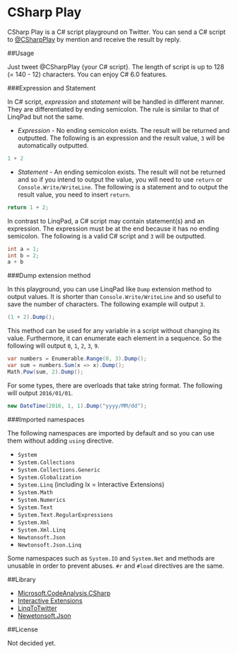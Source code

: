 ﻿CSharp Play
===========
CSharp Play is a C# script playground on Twitter. You can send a C# script to [@CSharpPlay](https://twitter.com/CSharpPlay) by mention and receive the result by reply.

##Usage

Just tweet @CSharpPlay {your C# script}. The length of script is up to 128 (= 140 - 12) characters. You can enjoy C# 6.0 features.

###Expression and Statement

In C# script, _expression_ and _statement_ will be handled in different manner. They are differentiated by ending semicolon. The rule is similar to that of LinqPad but not the same.

 - _Expression_ - No ending semicolon exists. The result will be returned and outputted. The following is an expression and the result value, `3` will be automatically outputted.
 ```csharp
1 + 2
 ```

 - _Statement_ - An ending semicolon exists. The result will not be returned and so if you intend to output the value, you will need to use `return` or  `Console.Write/WriteLine`. The following is a statement and to output the result value, you need to insert `return`.
  ```csharp
return 1 + 2;
 ```

In contrast to LinqPad, a C# script may contain statement(s) and an expression. The expression must be at the end because it has no ending semicolon. The following is a valid C# script and `3` will be outputted.
  ```csharp
int a = 1;
int b = 2;
a + b
 ```

###Dump extension method

In this playground, you can use LinqPad like `Dump` extension method to output values. It is shorter than `Console.Write/WriteLine` and so useful to save the number of characters. The following example will output `3`.
```csharp
(1 + 2).Dump();
```

This method can be used for any variable in a script without changing its value. Furthermore, it can enumerate each element in a sequence. So the following will output `0`, `1`, `2`, `3`, `9`.
```csharp
var numbers = Enumerable.Range(0, 3).Dump();
var sum = numbers.Sum(x => x).Dump();
Math.Pow(sum, 2).Dump();
```

For some types, there are overloads that take string format. The following will output `2016/01/01`.
```csharp
new DateTime(2016, 1, 1).Dump("yyyy/MM/dd");
```

###Imported namespaces

The following namespaces are imported by default and so you can use them without adding `using` directive.

 - `System`
 - `System.Collections`
 - `System.Collections.Generic`
 - `System.Globalization`
 - `System.Linq` (including Ix = Interactive Extensions)
 - `System.Math`
 - `System.Numerics`
 - `System.Text`
 - `System.Text.RegularExpressions`
 - `System.Xml`
 - `System.Xml.Linq`
 - `Newtonsoft.Json`
 - `Newtonsoft.Json.Linq`

Some namespaces such as `System.IO` and `System.Net` and methods are unusable in order to prevent abuses. `#r` and `#load` directives are the same.

##Library

 - [Microsoft.CodeAnalysis.CSharp](https://github.com/dotnet/roslyn)
 - [Interactive Extensions](http://rx.codeplex.com/)
 - [LinqToTwitter](https://linqtotwitter.codeplex.com/)
 - [Newetonsoft.Json](http://www.newtonsoft.com/json)

##License

Not decided yet.